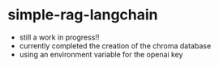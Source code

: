 # simple-rag-langchain
- still a work in progress!!
- currently completed the creation of the chroma database
- using an environment variable for the openai key
